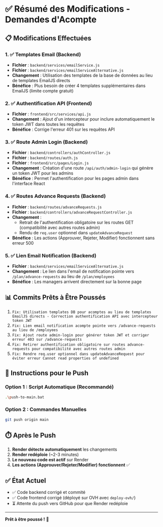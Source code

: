 # ✅ Résumé des Modifications - Demandes d'Acompte

## 📋 Modifications Effectuées

### 1. ✅ Templates Email (Backend)
- **Fichier** : `backend/services/emailService.js`
- **Fichier** : `backend/services/emailServiceAlternative.js`
- **Changement** : Utilisation des templates de la base de données au lieu de templates EmailJS directs
- **Bénéfice** : Plus besoin de créer 4 templates supplémentaires dans EmailJS (limite compte gratuit)

### 2. ✅ Authentification API (Frontend)
- **Fichier** : `frontend/src/services/api.js`
- **Changement** : Ajout d'un intercepteur pour inclure automatiquement le token JWT dans toutes les requêtes
- **Bénéfice** : Corrige l'erreur 401 sur les requêtes API

### 3. ✅ Route Admin Login (Backend)
- **Fichier** : `backend/controllers/authController.js`
- **Fichier** : `backend/routes/auth.js`
- **Fichier** : `frontend/src/pages/Login.js`
- **Changement** : Création d'une route `/api/auth/admin-login` qui génère un token JWT pour les admins
- **Bénéfice** : Permet l'authentification pour les pages admin dans l'interface React

### 4. ✅ Routes Advance Requests (Backend)
- **Fichier** : `backend/routes/advanceRequests.js`
- **Fichier** : `backend/controllers/advanceRequestController.js`
- **Changement** : 
  - Retrait de l'authentification obligatoire sur les routes GET (compatibilité avec autres routes admin)
  - Rendu de `req.user` optionnel dans `updateAdvanceRequest`
- **Bénéfice** : Les actions (Approuver, Rejeter, Modifier) fonctionnent sans erreur 500

### 5. ✅ Lien Email Notification (Backend)
- **Fichier** : `backend/services/emailServiceAlternative.js`
- **Changement** : Le lien dans l'email de notification pointe vers `/plan/advance-requests` au lieu de `/plan/employees`
- **Bénéfice** : Les managers arrivent directement sur la bonne page

## 📊 Commits Prêts à Être Poussés

1. `Fix: Utilisation templates DB pour acomptes au lieu de templates EmailJS directs - Correction authentification API avec intercepteur token JWT`
2. `Fix: Lien email notification acompte pointe vers /advance-requests au lieu de /employees`
3. `Fix: Ajout route admin-login pour générer token JWT et corriger erreur 403 sur /advance-requests`
4. `Fix: Retirer authentification obligatoire sur routes advance-requests pour compatibilité avec autres routes admin`
5. `Fix: Rendre req.user optionnel dans updateAdvanceRequest pour éviter erreur Cannot read properties of undefined`

## 🚀 Instructions pour le Push

### Option 1 : Script Automatique (Recommandé)
```bash
.\push-to-main.bat
```

### Option 2 : Commandes Manuelles
```bash
git push origin main
```

## ⏱️ Après le Push

1. **Render détecte automatiquement** les changements
2. **Render redéploie** (~2-3 minutes)
3. **Le nouveau code est actif** sur Render
4. **Les actions (Approuver/Rejeter/Modifier) fonctionnent** ✅

## ✅ État Actuel

- ✅ Code backend corrigé et commité
- ✅ Code frontend corrigé (déployé sur OVH avec `deploy-ovh/`)
- ⏳ Attente du push vers GitHub pour que Render redéploie

---

**Prêt à être poussé !** 🚀

